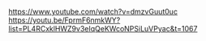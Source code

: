 https://www.youtube.com/watch?v=dmzvGuut0uc
https://youtu.be/FprmF6nmkWY?list=PL4RCxklHWZ9v3eIqQeKWcoNPSiLuVPyac&t=1067